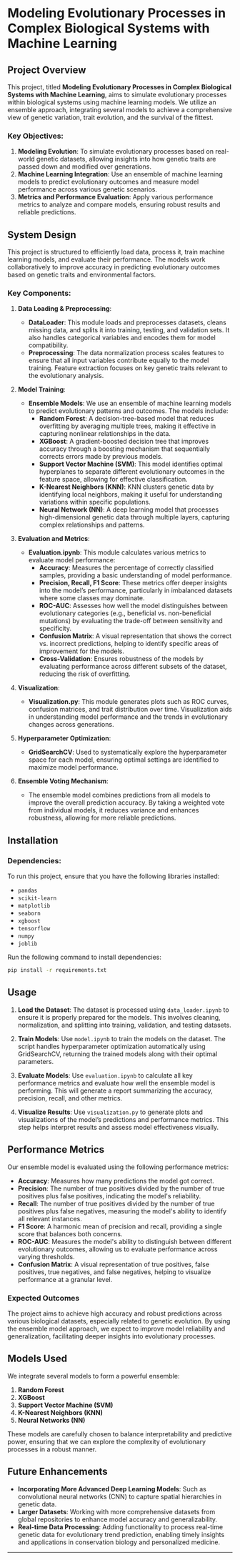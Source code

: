 # Modeling Evolutionary Processes in Complex Biological Systems with Machine Learning

## Project Overview

This project, titled **Modeling Evolutionary Processes in Complex Biological Systems with Machine Learning**, aims to simulate evolutionary processes within biological systems using machine learning models. We utilize an ensemble approach, integrating several models to achieve a comprehensive view of genetic variation, trait evolution, and the survival of the fittest.

### Key Objectives:
1. **Modeling Evolution**: To simulate evolutionary processes based on real-world genetic datasets, allowing insights into how genetic traits are passed down and modified over generations.
2. **Machine Learning Integration**: Use an ensemble of machine learning models to predict evolutionary outcomes and measure model performance across various genetic scenarios.
3. **Metrics and Performance Evaluation**: Apply various performance metrics to analyze and compare models, ensuring robust results and reliable predictions.

## System Design

This project is structured to efficiently load data, process it, train machine learning models, and evaluate their performance. The models work collaboratively to improve accuracy in predicting evolutionary outcomes based on genetic traits and environmental factors.

### Key Components:
1. **Data Loading & Preprocessing**:
   - **DataLoader**: This module loads and preprocesses datasets, cleans missing data, and splits it into training, testing, and validation sets. It also handles categorical variables and encodes them for model compatibility.
   - **Preprocessing**: The data normalization process scales features to ensure that all input variables contribute equally to the model training. Feature extraction focuses on key genetic traits relevant to the evolutionary analysis.

2. **Model Training**:
   - **Ensemble Models**: We use an ensemble of machine learning models to predict evolutionary patterns and outcomes. The models include:
     - **Random Forest**: A decision-tree-based model that reduces overfitting by averaging multiple trees, making it effective in capturing nonlinear relationships in the data.
     - **XGBoost**: A gradient-boosted decision tree that improves accuracy through a boosting mechanism that sequentially corrects errors made by previous models.
     - **Support Vector Machine (SVM)**: This model identifies optimal hyperplanes to separate different evolutionary outcomes in the feature space, allowing for effective classification.
     - **K-Nearest Neighbors (KNN)**: KNN clusters genetic data by identifying local neighbors, making it useful for understanding variations within specific populations.
     - **Neural Network (NN)**: A deep learning model that processes high-dimensional genetic data through multiple layers, capturing complex relationships and patterns.

3. **Evaluation and Metrics**:
   - **Evaluation.ipynb**: This module calculates various metrics to evaluate model performance:
     - **Accuracy**: Measures the percentage of correctly classified samples, providing a basic understanding of model performance.
     - **Precision, Recall, F1 Score**: These metrics offer deeper insights into the model’s performance, particularly in imbalanced datasets where some classes may dominate.
     - **ROC-AUC**: Assesses how well the model distinguishes between evolutionary categories (e.g., beneficial vs. non-beneficial mutations) by evaluating the trade-off between sensitivity and specificity.
     - **Confusion Matrix**: A visual representation that shows the correct vs. incorrect predictions, helping to identify specific areas of improvement for the models.
     - **Cross-Validation**: Ensures robustness of the models by evaluating performance across different subsets of the dataset, reducing the risk of overfitting.

4. **Visualization**:
   - **Visualization.py**: This module generates plots such as ROC curves, confusion matrices, and trait distribution over time. Visualization aids in understanding model performance and the trends in evolutionary changes across generations.

5. **Hyperparameter Optimization**:
   - **GridSearchCV**: Used to systematically explore the hyperparameter space for each model, ensuring optimal settings are identified to maximize model performance.

6. **Ensemble Voting Mechanism**:
   - The ensemble model combines predictions from all models to improve the overall prediction accuracy. By taking a weighted vote from individual models, it reduces variance and enhances robustness, allowing for more reliable predictions.

## Installation

### Dependencies:
To run this project, ensure that you have the following libraries installed:
- `pandas`
- `scikit-learn`
- `matplotlib`
- `seaborn`
- `xgboost`
- `tensorflow`
- `numpy`
- `joblib`

Run the following command to install dependencies:
```bash
pip install -r requirements.txt
```

## Usage

1. **Load the Dataset**:
   The dataset is processed using `data_loader.ipynb` to ensure it is properly prepared for the models. This involves cleaning, normalization, and splitting into training, validation, and testing datasets.

2. **Train Models**:
   Use `model.ipynb` to train the models on the dataset. The script handles hyperparameter optimization automatically using GridSearchCV, returning the trained models along with their optimal parameters.

3. **Evaluate Models**:
   Use `evaluation.ipynb` to calculate all key performance metrics and evaluate how well the ensemble model is performing. This will generate a report summarizing the accuracy, precision, recall, and other metrics.

4. **Visualize Results**:
   Use `visualization.py` to generate plots and visualizations of the model’s predictions and performance metrics. This step helps interpret results and assess model effectiveness visually.

## Performance Metrics

Our ensemble model is evaluated using the following performance metrics:
- **Accuracy**: Measures how many predictions the model got correct.
- **Precision**: The number of true positives divided by the number of true positives plus false positives, indicating the model's reliability.
- **Recall**: The number of true positives divided by the number of true positives plus false negatives, measuring the model's ability to identify all relevant instances.
- **F1 Score**: A harmonic mean of precision and recall, providing a single score that balances both concerns.
- **ROC-AUC**: Measures the model's ability to distinguish between different evolutionary outcomes, allowing us to evaluate performance across varying thresholds.
- **Confusion Matrix**: A visual representation of true positives, false positives, true negatives, and false negatives, helping to visualize performance at a granular level.

### Expected Outcomes
The project aims to achieve high accuracy and robust predictions across various biological datasets, especially related to genetic evolution. By using the ensemble model approach, we expect to improve model reliability and generalization, facilitating deeper insights into evolutionary processes.

## Models Used
We integrate several models to form a powerful ensemble:
1. **Random Forest**
2. **XGBoost**
3. **Support Vector Machine (SVM)**
4. **K-Nearest Neighbors (KNN)**
5. **Neural Networks (NN)**

These models are carefully chosen to balance interpretability and predictive power, ensuring that we can explore the complexity of evolutionary processes in a robust manner.

## Future Enhancements

- **Incorporating More Advanced Deep Learning Models**: Such as convolutional neural networks (CNN) to capture spatial hierarchies in genetic data.
- **Larger Datasets**: Working with more comprehensive datasets from global repositories to enhance model accuracy and generalizability.
- **Real-time Data Processing**: Adding functionality to process real-time genetic data for evolutionary trend prediction, enabling timely insights and applications in conservation biology and personalized medicine.

---
